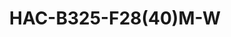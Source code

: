 ---
title: "HAC-B325-F28(40)M-W"
description: "5MP ColorHunter HD Fixed Mini Bullet Analog Camera"
image: "/images/categories/products/accessories/BAT-LA5800/BAT-LA58002.png"
images:
  - url: "/images/categories/products/accessories/BAT-LA5800/BAT-LA58002.png"
    caption: "Front view"
features:
  - 5MP high quality imaging
  - TVI/AHD/CVI/CVBS
  - Supports white light illumination, 24/7 color images
  - Supports 180° horizontal flip, 180° vertical flip
  - OSD configuration menu, easy to operate
  - IP67 waterproof and dustproof design, high reliability
  - OSD configuration menu in 11 languages
  - Built-in microphone for high quality audio transmission via coaxial cables
  - Metal front face and housing
specifications: 
  Pixel: 5MP
  Size: 1/2.7"
  Minimum illumination: 0.005 lux (F1.4, AGC ON); 0 lux (white light on)
  Lens: 2.8mm / 4.0mm  Lens mount:- M12
  2.8mm: H:- 111.5°  V:- 58.9°  D:- 134.8°
  4.0mm: H:- 89.6°  V:- 48.3°  D:- 106.4°
  Illuminator: Two white-light illuminators
  Illumination distance: 40m
  Lifetime: ≥60,000 hours
  5MP@25fps: 2880(H)×1620(V); 5MP@20fps:- 2592(H)×1944(V); 5MP@12.5fps:- 2592(H)×1944(V)
  4MP: 2560(H)×1440(V)
  1080P: 1920(H)×1080(V)
  TVI: 5MP@20fps (default), 5MP@12.5fps, 4MP@30fps, 4MP@25fps, 1080P@30fps, 1080P@25fps
  AHD: 5MP@20fps, 4MP@30fps, 4MP@25fps, 1080P@30fps, 1080P@25fps
  CVI: 5MP@25fps, 4MP@30fps, 4MP@25fps, 1080P@30fps, 1080P@25fps
  CVBS: PAL/NTSC
  Exposure mode: Four modes:- Global (default), BLC, HLC, DWDR
  Day/Night: 24/7 color images
  Digital noise reduction: 2D
  White balance: Two modes:- Auto (default), Manual
  WDR: DWDR
  Flip: Supports 180° horizontal flip, 180° vertical flip
  Microphone: Built-in Mic
  Video output: BNC, supports TVI/AHD/CVI/CVBS
  Temperature: -30°C to 60°C (-22°F to 140°F)
  Humidity: ≤95% (RH, non-condensing)
  Surge protection: 4kV
  Power: DC12V (±25%), with reverse polarity protection. Max 3.28W
  Mount: 3D bracket supplied, surface mount (default), optional junction box
  Dimensions: 157mm*67mm*66mm (L*W*H)
  Material: Metal
  Weight: 279g (0.62lb)
  OSD menu language: 11 Languages (English, German, Spanish(Latin America), French, Italian, Japanese, Korean, Polish, Portuguese(Brazil), Russian, Turkish)
  Certification:
    EMC: CE-EMC (EN 55032,EN 61000-3-3,EN IEC 61000-3-2,EN 55035), FCC (FCC 47 CFR part15 B)
    Safety: CE-LVD (EN 62368-1), CB (IEC 62368-1)
    Environment: CE-RoHS (2011/65/EU;(EU)2015/863); WEEE (2012/19/EU)
    Protection: IP67 (IEC 60529)
---